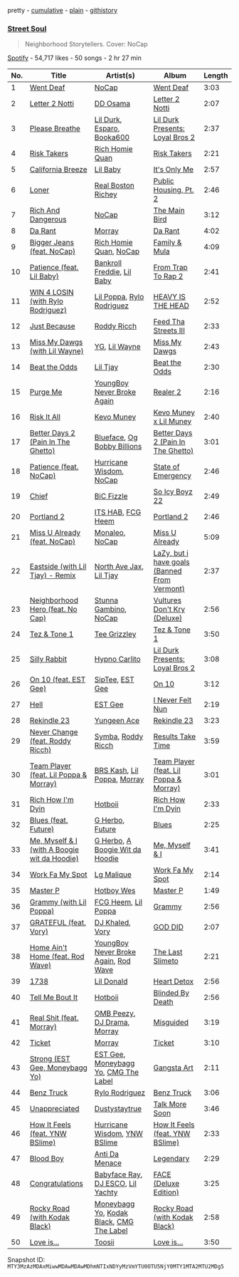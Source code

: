 pretty - [cumulative](/playlists/cumulative/37i9dQZF1DWTplaZ1W7ARf.md) - [plain](/playlists/plain/37i9dQZF1DWTplaZ1W7ARf) - [githistory](https://github.githistory.xyz/mackorone/spotify-playlist-archive/blob/main/playlists/plain/37i9dQZF1DWTplaZ1W7ARf)

### [Street Soul](https://open.spotify.com/playlist/37i9dQZF1DWTplaZ1W7ARf)

> Neighborhood Storytellers\. Cover: NoCap

[Spotify](https://open.spotify.com/user/spotify) - 54,717 likes - 50 songs - 2 hr 27 min

| No. | Title | Artist(s) | Album | Length |
|---|---|---|---|---|
| 1 | [Went Deaf](https://open.spotify.com/track/1dZFXGgYCBa1gMfhrT58fc) | [NoCap](https://open.spotify.com/artist/4PNHuWkk4ee6R8WEhFVPf5) | [Went Deaf](https://open.spotify.com/album/68jBNJ9GR32vg0eEW0dqfB) | 3:03 |
| 2 | [Letter 2 Notti](https://open.spotify.com/track/0MkrMfegYa5anzniOrK0D0) | [DD Osama](https://open.spotify.com/artist/4JpFNbLvh0BGXAubKIthEM) | [Letter 2 Notti](https://open.spotify.com/album/26LCzQxgr9L97slkouEn80) | 2:07 |
| 3 | [Please Breathe](https://open.spotify.com/track/62ImrXs50nRmDyg1lAsE8W) | [Lil Durk](https://open.spotify.com/artist/3hcs9uc56yIGFCSy9leWe7), [Esparo](https://open.spotify.com/artist/5ZPKRdlxEfhf3p48Fmk8tS), [Booka600](https://open.spotify.com/artist/5g8mXUQcC8DVAHLwGGAIrJ) | [Lil Durk Presents: Loyal Bros 2](https://open.spotify.com/album/4lXLULUDQvqV1yHtLW5fyL) | 2:37 |
| 4 | [Risk Takers](https://open.spotify.com/track/6BJGlhrDS2mKteYz7o2bt6) | [Rich Homie Quan](https://open.spotify.com/artist/5lHRUCqkQZCIWeX7xG4sYT) | [Risk Takers](https://open.spotify.com/album/4zcudfEaBMysM9hvHiLRN1) | 2:21 |
| 5 | [California Breeze](https://open.spotify.com/track/6ug9fUi5oLLgQgOF1G8WkM) | [Lil Baby](https://open.spotify.com/artist/5f7VJjfbwm532GiveGC0ZK) | [It's Only Me](https://open.spotify.com/album/0FYvMdfTfYJxnJnKs1wDb0) | 2:57 |
| 6 | [Loner](https://open.spotify.com/track/1DenbmzkT4hvnq1ltyBZBM) | [Real Boston Richey](https://open.spotify.com/artist/1iwUuIOKYjV7SKIg27v4zi) | [Public Housing, Pt\. 2](https://open.spotify.com/album/6HgjCMe3yei1aus3qyUDSI) | 2:46 |
| 7 | [Rich And Dangerous](https://open.spotify.com/track/1kgPrqOpwzDDdvufXCksaq) | [NoCap](https://open.spotify.com/artist/4PNHuWkk4ee6R8WEhFVPf5) | [The Main Bird](https://open.spotify.com/album/4HWgWGP0wqldO7kuOGVkEo) | 3:12 |
| 8 | [Da Rant](https://open.spotify.com/track/6N8OxmReKE2Qg0SY2x6gDD) | [Morray](https://open.spotify.com/artist/44vREmJC0OlVZjZaGLqVEd) | [Da Rant](https://open.spotify.com/album/53jD3cyaN4StX9Vo0EV4dw) | 4:02 |
| 9 | [Bigger Jeans \(feat\. NoCap\)](https://open.spotify.com/track/0B3iyAwE81D2weW8MrwE7h) | [Rich Homie Quan](https://open.spotify.com/artist/5lHRUCqkQZCIWeX7xG4sYT), [NoCap](https://open.spotify.com/artist/4PNHuWkk4ee6R8WEhFVPf5) | [Family & Mula](https://open.spotify.com/album/5qUom4uwQJLIbmRUEgv0pa) | 4:09 |
| 10 | [Patience \(feat\. Lil Baby\)](https://open.spotify.com/track/7ci1R1e89Zw0HumjHSN5XF) | [Bankroll Freddie](https://open.spotify.com/artist/20vLls6BmcHB0zEwpB91O2), [Lil Baby](https://open.spotify.com/artist/5f7VJjfbwm532GiveGC0ZK) | [From Trap To Rap 2](https://open.spotify.com/album/1tgH9psuYmcbLZPMX6yFAO) | 2:41 |
| 11 | [WIN 4 LOSIN \(with Rylo Rodriguez\)](https://open.spotify.com/track/104Z44ugOYxbw2RzGBWZPn) | [Lil Poppa](https://open.spotify.com/artist/2hq1yEIcPd7KMLmU6h77Cg), [Rylo Rodriguez](https://open.spotify.com/artist/0gg11prPP6OqtUvBcKnPpq) | [HEAVY IS THE HEAD](https://open.spotify.com/album/5JiiyLyGI5LSP0N0bcu6wy) | 2:52 |
| 12 | [Just Because](https://open.spotify.com/track/0hlpJecbVBbxg8YNFaxv8k) | [Roddy Ricch](https://open.spotify.com/artist/757aE44tKEUQEqRuT6GnEB) | [Feed Tha Streets III](https://open.spotify.com/album/2ZiBfBw770CJC0f4SI1Tji) | 2:33 |
| 13 | [Miss My Dawgs \(with Lil Wayne\)](https://open.spotify.com/track/5fCBPjWjqaa0vuRO0ZRWPC) | [YG](https://open.spotify.com/artist/0A0FS04o6zMoto8OKPsDwY), [Lil Wayne](https://open.spotify.com/artist/55Aa2cqylxrFIXC767Z865) | [Miss My Dawgs](https://open.spotify.com/album/3tWXlBpvbJN1F0cLtOc47a) | 2:43 |
| 14 | [Beat the Odds](https://open.spotify.com/track/2BJWxD8xKrDv8vneTvTIm9) | [Lil Tjay](https://open.spotify.com/artist/6jGMq4yGs7aQzuGsMgVgZR) | [Beat the Odds](https://open.spotify.com/album/5jopeyeE3iVZ5zlEMadVcv) | 2:30 |
| 15 | [Purge Me](https://open.spotify.com/track/4HTkk2vceRNg08yGcRJtBS) | [YoungBoy Never Broke Again](https://open.spotify.com/artist/7wlFDEWiM5OoIAt8RSli8b) | [Realer 2](https://open.spotify.com/album/0HYHImbSqwsuU61PSMEe8J) | 2:16 |
| 16 | [Risk It All](https://open.spotify.com/track/0LC77EC3n9274WTLFDtw1v) | [Kevo Muney](https://open.spotify.com/artist/2s1fodCLf7tb0bogSUNBqY) | [Kevo Muney x Lil Muney](https://open.spotify.com/album/05hifYLh6LdKxKcUjobidF) | 2:40 |
| 17 | [Better Days 2 \(Pain In The Ghetto\)](https://open.spotify.com/track/2KQrHFHMLiToEoSyNCyCkQ) | [Blueface](https://open.spotify.com/artist/3Fl1V19tmjt57oBdxXKAjJ), [Og Bobby Billions](https://open.spotify.com/artist/6bS1ddLkqrK5Jl6GyKK4j2) | [Better Days 2 \(Pain In The Ghetto\)](https://open.spotify.com/album/25gVtjurDgtCiz6nt0W4ZM) | 3:01 |
| 18 | [Patience \(feat\. NoCap\)](https://open.spotify.com/track/2KUoS9OMlDLszLly6JcJGi) | [Hurricane Wisdom](https://open.spotify.com/artist/4PooHx6BstbetDtBMrLyV7), [NoCap](https://open.spotify.com/artist/4PNHuWkk4ee6R8WEhFVPf5) | [State of Emergency](https://open.spotify.com/album/5ieJkFRIUKmwu4ltjL5fC5) | 2:46 |
| 19 | [Chief](https://open.spotify.com/track/7MN2fQ1oMGvhKf0NQolm9R) | [BiC Fizzle](https://open.spotify.com/artist/55zZKMiLQNwu6unkKc8J4y) | [So Icy Boyz 22](https://open.spotify.com/album/0W19oEiOst4LmXpd4X2wb8) | 2:49 |
| 20 | [Portland 2](https://open.spotify.com/track/61I7Ajq0MfzwTtqMv2o7sI) | [ITS HAB](https://open.spotify.com/artist/0yTmOWyk27vjls6vsyEVIV), [FCG Heem](https://open.spotify.com/artist/6GSZ8C4Dyu5VsGz16jAgPC) | [Portland 2](https://open.spotify.com/album/48V6VMvomnJ47t1V0DnHvO) | 2:46 |
| 21 | [Miss U Already \(feat\. NoCap\)](https://open.spotify.com/track/7JovyD4uIND8KKEyOM3zcC) | [Monaleo](https://open.spotify.com/artist/2sflbTtCirog5VxD6jPAfb), [NoCap](https://open.spotify.com/artist/4PNHuWkk4ee6R8WEhFVPf5) | [Miss U Already](https://open.spotify.com/album/2ZbYM1zZA7znvErcrNKmgi) | 5:09 |
| 22 | [Eastside \(with Lil Tjay\) \- Remix](https://open.spotify.com/track/7zOoDCREaLK0mFa478jmlH) | [North Ave Jax](https://open.spotify.com/artist/7t3WSgiRVbVsTIbsgcHVrY), [Lil Tjay](https://open.spotify.com/artist/6jGMq4yGs7aQzuGsMgVgZR) | [LaZy, but i have goals \(Banned From Vermont\)](https://open.spotify.com/album/4Sfiv5MRybl90Z4iloexTy) | 2:37 |
| 23 | [Neighborhood Hero \(feat\. No Cap\)](https://open.spotify.com/track/2Ebn0K5I06J09d9GmzNNkU) | [Stunna Gambino](https://open.spotify.com/artist/15ZjD8Gus20Miqw3fdOaXX), [NoCap](https://open.spotify.com/artist/4PNHuWkk4ee6R8WEhFVPf5) | [Vultures Don't Kry \(Deluxe\)](https://open.spotify.com/album/0P23gdec7VQ44s1dZaxWLv) | 2:56 |
| 24 | [Tez & Tone 1](https://open.spotify.com/track/7mXhmsSwfZCcPGA0M993Rl) | [Tee Grizzley](https://open.spotify.com/artist/6AUl0ykLLpvTktob97x9hO) | [Tez & Tone 1](https://open.spotify.com/album/22SPzvel0IVFXbPPjGo7nd) | 3:50 |
| 25 | [Silly Rabbit](https://open.spotify.com/track/5tJcWfPRu4K4jTFc4CTvSI) | [Hypno Carlito](https://open.spotify.com/artist/0ZVsDtaeXZtLz3qyVFViX4) | [Lil Durk Presents: Loyal Bros 2](https://open.spotify.com/album/4lXLULUDQvqV1yHtLW5fyL) | 3:08 |
| 26 | [On 10 \(feat\. EST Gee\)](https://open.spotify.com/track/5QUd0OsjBoPDrNMUlovc7y) | [SipTee](https://open.spotify.com/artist/31rh41TZtR4OpDLeWa4muz), [EST Gee](https://open.spotify.com/artist/4FlG0V0jhLO4qGpayFOphj) | [On 10](https://open.spotify.com/album/4kgelPL8DSWJdhG3sOtLgq) | 3:12 |
| 27 | [Hell](https://open.spotify.com/track/0Xo1UKGBbgcy9Q6OwTEwqG) | [EST Gee](https://open.spotify.com/artist/4FlG0V0jhLO4qGpayFOphj) | [I Never Felt Nun](https://open.spotify.com/album/0A4xJz6OAedAQGriJH7pjn) | 2:19 |
| 28 | [Rekindle 23](https://open.spotify.com/track/0DRK4uoktTTD9W72ZO4ObW) | [Yungeen Ace](https://open.spotify.com/artist/7hj7ffJe6UkF1gsMpuweSI) | [Rekindle 23](https://open.spotify.com/album/0mWeL65r9hJVpFX8KvUSX4) | 3:23 |
| 29 | [Never Change \(feat\. Roddy Ricch\)](https://open.spotify.com/track/028z6THhAbIyaAhfDVDRIQ) | [Symba](https://open.spotify.com/artist/06S3fr7xEES7e3QPXhu3ay), [Roddy Ricch](https://open.spotify.com/artist/757aE44tKEUQEqRuT6GnEB) | [Results Take Time](https://open.spotify.com/album/4pbph4ZWAanvsHlqztlFU9) | 3:59 |
| 30 | [Team Player \(feat\. Lil Poppa & Morray\)](https://open.spotify.com/track/5O5BKCnAoF5Djt90t2wpma) | [BRS Kash](https://open.spotify.com/artist/5jJjvmEwRr8epuGZq4eUUa), [Lil Poppa](https://open.spotify.com/artist/2hq1yEIcPd7KMLmU6h77Cg), [Morray](https://open.spotify.com/artist/44vREmJC0OlVZjZaGLqVEd) | [Team Player \(feat\. Lil Poppa & Morray\)](https://open.spotify.com/album/3E1E6Qlhvo9uS3hwx3J0Hz) | 3:01 |
| 31 | [Rich How I'm Dyin](https://open.spotify.com/track/0eUP5Pyd69bv6uqTLFgF3m) | [Hotboii](https://open.spotify.com/artist/220xv2aB3dsGxaJI1gGs7l) | [Rich How I'm Dyin](https://open.spotify.com/album/5L7WF303YbVt8FUDudC5xF) | 2:33 |
| 32 | [Blues \(feat\. Future\)](https://open.spotify.com/track/28gBJ6GG1orRuc4Ck3y45n) | [G Herbo](https://open.spotify.com/artist/5QdEbQJ3ylBnc3gsIASAT5), [Future](https://open.spotify.com/artist/1RyvyyTE3xzB2ZywiAwp0i) | [Blues](https://open.spotify.com/album/7yf3T5Ga0DpWFjqzoMkXK2) | 2:25 |
| 33 | [Me, Myself & I \(with A Boogie wit da Hoodie\)](https://open.spotify.com/track/02sYTqX64iVIIHCNA9hWyh) | [G Herbo](https://open.spotify.com/artist/5QdEbQJ3ylBnc3gsIASAT5), [A Boogie Wit da Hoodie](https://open.spotify.com/artist/31W5EY0aAly4Qieq6OFu6I) | [Me, Myself & I](https://open.spotify.com/album/1DPEBGUF1in1fQwA5VoQsL) | 3:41 |
| 34 | [Work Fa My Spot](https://open.spotify.com/track/4JM1LvyEEwYxkQFzrTT75T) | [Lg Malique](https://open.spotify.com/artist/3AVhTymLXfDZtJ7EJybv4p) | [Work Fa My Spot](https://open.spotify.com/album/2pg1hiiYOJtbVOwiGWJIJR) | 2:14 |
| 35 | [Master P](https://open.spotify.com/track/3k06dCqFtiwY1EY32LcS7r) | [Hotboy Wes](https://open.spotify.com/artist/2Lgyk37aJufoDDSoU4S5nO) | [Master P](https://open.spotify.com/album/0BOgBcsOtJJrEySOygBMt9) | 1:49 |
| 36 | [Grammy \(with Lil Poppa\)](https://open.spotify.com/track/4fzxnGw9J2e8Am2uWA5P2U) | [FCG Heem](https://open.spotify.com/artist/6GSZ8C4Dyu5VsGz16jAgPC), [Lil Poppa](https://open.spotify.com/artist/2hq1yEIcPd7KMLmU6h77Cg) | [Grammy](https://open.spotify.com/album/1wXjCeqYNwrOjGCLVU7ay1) | 2:56 |
| 37 | [GRATEFUL \(feat\. Vory\)](https://open.spotify.com/track/0MdtZDKBvzwKbc9slla0zJ) | [DJ Khaled](https://open.spotify.com/artist/0QHgL1lAIqAw0HtD7YldmP), [Vory](https://open.spotify.com/artist/0GeeIVcvGA8GSlWsoY1dkG) | [GOD DID](https://open.spotify.com/album/6NuGZnOc88LcZpEkJIbO50) | 2:07 |
| 38 | [Home Ain't Home \(feat\. Rod Wave\)](https://open.spotify.com/track/0oPpchtgx4hZ2J246g5mqn) | [YoungBoy Never Broke Again](https://open.spotify.com/artist/7wlFDEWiM5OoIAt8RSli8b), [Rod Wave](https://open.spotify.com/artist/45TgXXqMDdF8BkjA83OM7z) | [The Last Slimeto](https://open.spotify.com/album/1ZCsPUZ7j9dTqjhU2I36tw) | 2:21 |
| 39 | [1738](https://open.spotify.com/track/7aRzjArjQYjlXj13jfSIlX) | [Lil Donald](https://open.spotify.com/artist/73E6GkhXR5Zzj2zbdIWnfm) | [Heart Detox](https://open.spotify.com/album/37XrhZXV5g8xisXJRA0gbS) | 2:56 |
| 40 | [Tell Me Bout It](https://open.spotify.com/track/6AdAJuFBH2ajKzSuHtJSvS) | [Hotboii](https://open.spotify.com/artist/220xv2aB3dsGxaJI1gGs7l) | [Blinded By Death](https://open.spotify.com/album/3Un78pExYVA9yCeDEKVhu3) | 2:56 |
| 41 | [Real Shit \(feat\. Morray\)](https://open.spotify.com/track/5XWcUsn2AmuLvPMwdXGecw) | [OMB Peezy](https://open.spotify.com/artist/1QdCkPulANBEZiaiAyLkak), [DJ Drama](https://open.spotify.com/artist/5oNgAs7j5XcBMzWv3HAnHG), [Morray](https://open.spotify.com/artist/44vREmJC0OlVZjZaGLqVEd) | [Misguided](https://open.spotify.com/album/6OhEqr0AuYalawV1b3ZkmK) | 3:19 |
| 42 | [Ticket](https://open.spotify.com/track/65RuMTQsaooIJInitg18O4) | [Morray](https://open.spotify.com/artist/44vREmJC0OlVZjZaGLqVEd) | [Ticket](https://open.spotify.com/album/6hCPmcflDrWUkT8j2gFd3p) | 3:10 |
| 43 | [Strong \(EST Gee, Moneybagg Yo\)](https://open.spotify.com/track/7vlUxa8sFLirILRYnmHWEh) | [EST Gee](https://open.spotify.com/artist/4FlG0V0jhLO4qGpayFOphj), [Moneybagg Yo](https://open.spotify.com/artist/3tJoFztHeIJkJWMrx0td2f), [CMG The Label](https://open.spotify.com/artist/3rO1KMi81CCLjSjkImNtrA) | [Gangsta Art](https://open.spotify.com/album/0mX7631qrFwwcnuRzuPpWU) | 2:11 |
| 44 | [Benz Truck](https://open.spotify.com/track/1hiyJ4CYoH3Cve19V7ZYoa) | [Rylo Rodriguez](https://open.spotify.com/artist/0gg11prPP6OqtUvBcKnPpq) | [Benz Truck](https://open.spotify.com/album/4U6veERIAILg0hKBck8R2x) | 3:06 |
| 45 | [Unappreciated](https://open.spotify.com/track/3XY9A28it4ayh188fbjCnK) | [Dustystaytrue](https://open.spotify.com/artist/5MIXBzwGNeUeFAS0o3XBXL) | [Talk More Soon](https://open.spotify.com/album/3Vg8Ol5x9bUzhLk42ABXnc) | 3:46 |
| 46 | [How It Feels \(feat\. YNW BSlime\)](https://open.spotify.com/track/1kTUHCB8NPqAPSnI5D1YIG) | [Hurricane Wisdom](https://open.spotify.com/artist/4PooHx6BstbetDtBMrLyV7), [YNW BSlime](https://open.spotify.com/artist/2KCRLxlHd2OgZG6YAOAcSu) | [How It Feels \(feat\. YNW BSlime\)](https://open.spotify.com/album/28Fjbqnkqv9LmOGLehRIVT) | 2:33 |
| 47 | [Blood Boy](https://open.spotify.com/track/5aqeqiO73dCUNfrOX6NxD3) | [Anti Da Menace](https://open.spotify.com/artist/7jkEdcZtIMWXlEM5sgZ2uK) | [Legendary](https://open.spotify.com/album/7pDUpSYX9059HWV94jJbqQ) | 2:29 |
| 48 | [Congratulations](https://open.spotify.com/track/1UWwGCTP14FDO3N1B7EUQ7) | [Babyface Ray](https://open.spotify.com/artist/3zZ88AwlTwfCJkowsFCvLA), [DJ ESCO](https://open.spotify.com/artist/2J0JN7EFN10G1Tty6hX0AN), [Lil Yachty](https://open.spotify.com/artist/6icQOAFXDZKsumw3YXyusw) | [FACE \(Deluxe Edition\)](https://open.spotify.com/album/4GZSso90oXNVv0OdzXGjth) | 3:25 |
| 49 | [Rocky Road \(with Kodak Black\)](https://open.spotify.com/track/7quesdAv9sxXO0oUOApmIo) | [Moneybagg Yo](https://open.spotify.com/artist/3tJoFztHeIJkJWMrx0td2f), [Kodak Black](https://open.spotify.com/artist/46SHBwWsqBkxI7EeeBEQG7), [CMG The Label](https://open.spotify.com/artist/3rO1KMi81CCLjSjkImNtrA) | [Rocky Road \(with Kodak Black\)](https://open.spotify.com/album/4K2dNqc9VgacrNtJ8pOWer) | 2:58 |
| 50 | [Love is...](https://open.spotify.com/track/6lTwy0Ri81LRujvv5mEHTg) | [Toosii](https://open.spotify.com/artist/6BH1xcDkwbbyrLMUKECsW1) | [Love is…](https://open.spotify.com/album/44RXQpK6HvYlqO6EtQydpg) | 3:50 |

Snapshot ID: `MTY3MzAzMDAxMiwwMDAwMDAwMDhmNTIxNDYyMzVmYTU0OTU5NjY0MTY1MTA2MTU2MDg5`
